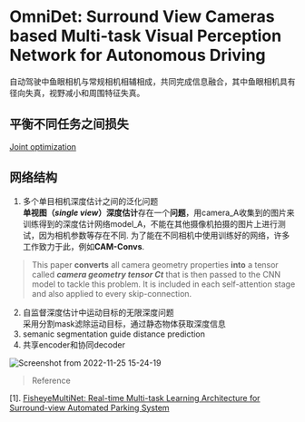 # OmniDet: Surround View Cameras based Multi-task Visual Perception Network for Autonomous Driving
自动驾驶中鱼眼相机与常规相机相辅相成，共同完成信息融合，其中鱼眼相机具有径向失真，视野减小和周围特征失真。

## 平衡不同任务之间损失  
[Joint optimization](https://github.com/zh-song/Object-Detection-Papers/blob/Docments/Multi%20task/Joint%20optimization.md)

## 网络结构
1. 多个单目相机深度估计之间的泛化问题  
**单视图（*single view*）深度估计**存在一个**问题**，用camera_A收集到的图片来训练得到的深度估计网络model_A，不能在其他摄像机拍摄的图片上进行测试，因为相机参数等存在不同. 为了能在不同相机中使用训练好的网络，许多工作致力于此，例如**CAM-Convs**.  
> This paper **converts** all camera geometry properties **into** a tensor called ***camera geometry tensor Ct*** that is then passed to the CNN model to tackle this problem. It is included in each self-attention stage and also applied to every skip-connection.
2. 自监督深度估计中运动目标的无限深度问题  
采用分割mask滤除运动目标，通过静态物体获取深度信息
3. semanic segmentation guide distance prediction
4. 共享encoder和协同decoder


![Screenshot from 2022-11-25 15-24-19](https://user-images.githubusercontent.com/67272893/203924239-c36d2ef2-e29b-4170-829e-4798ae9c3287.png)






















> Reference  

[1]. [FisheyeMultiNet: Real-time Multi-task Learning Architecture for Surround-view Automated Parking System](https://github.com/zh-song/Object-Detection-Papers/blob/Docments/Multi%20task/FisheyeMultiNet.md#fisheyemultinet-real-time-multi-task-learning-architecture-for-surround-view-automated-parking-system)
